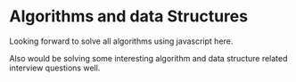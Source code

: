 # Algorithms and data Structures

Looking forward to solve all algorithms using javascript here.

Also would be solving some interesting algorithm and data structure related interview questions well.
